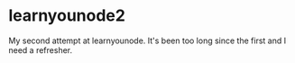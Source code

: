 learnyounode2
=============
My second attempt at learnyounode. It's been too long since the first and I need a refresher.
